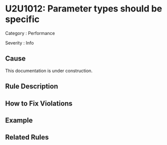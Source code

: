 # U2U1012: Parameter types should be specific

Category : Performance

Severity : Info

## Cause

This documentation is under construction.

## Rule Description



## How to Fix Violations



## Example



## Related Rules
